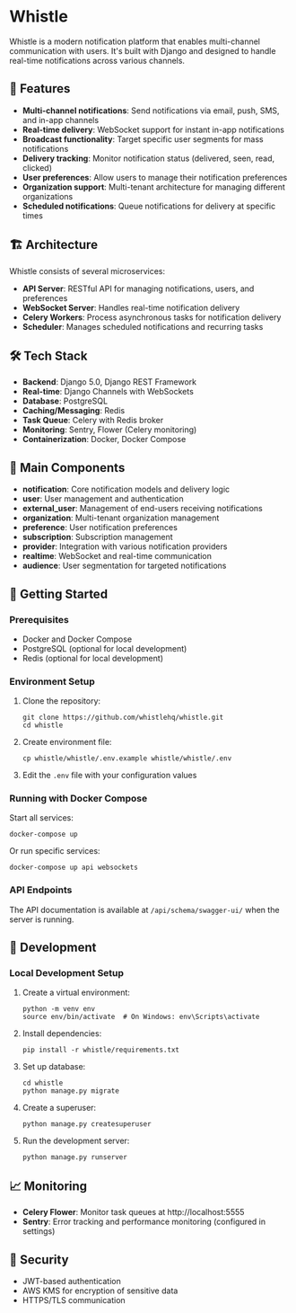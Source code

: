 # Whistle

Whistle is a modern notification platform that enables multi-channel communication with users. It's built with Django and designed to handle real-time notifications across various channels.

## 🚀 Features

- **Multi-channel notifications**: Send notifications via email, push, SMS, and in-app channels
- **Real-time delivery**: WebSocket support for instant in-app notifications
- **Broadcast functionality**: Target specific user segments for mass notifications
- **Delivery tracking**: Monitor notification status (delivered, seen, read, clicked)
- **User preferences**: Allow users to manage their notification preferences
- **Organization support**: Multi-tenant architecture for managing different organizations
- **Scheduled notifications**: Queue notifications for delivery at specific times

## 🏗️ Architecture

Whistle consists of several microservices:

- **API Server**: RESTful API for managing notifications, users, and preferences
- **WebSocket Server**: Handles real-time notification delivery
- **Celery Workers**: Process asynchronous tasks for notification delivery
- **Scheduler**: Manages scheduled notifications and recurring tasks

## 🛠️ Tech Stack

- **Backend**: Django 5.0, Django REST Framework
- **Real-time**: Django Channels with WebSockets
- **Database**: PostgreSQL
- **Caching/Messaging**: Redis
- **Task Queue**: Celery with Redis broker
- **Monitoring**: Sentry, Flower (Celery monitoring)
- **Containerization**: Docker, Docker Compose

## 🔧 Main Components

- **notification**: Core notification models and delivery logic
- **user**: User management and authentication
- **external_user**: Management of end-users receiving notifications
- **organization**: Multi-tenant organization management
- **preference**: User notification preferences
- **subscription**: Subscription management
- **provider**: Integration with various notification providers
- **realtime**: WebSocket and real-time communication
- **audience**: User segmentation for targeted notifications

## 🚦 Getting Started

### Prerequisites

- Docker and Docker Compose
- PostgreSQL (optional for local development)
- Redis (optional for local development)

### Environment Setup

1. Clone the repository:
   ```
   git clone https://github.com/whistlehq/whistle.git
   cd whistle
   ```

2. Create environment file:
   ```
   cp whistle/whistle/.env.example whistle/whistle/.env
   ```

3. Edit the `.env` file with your configuration values

### Running with Docker Compose

Start all services:
```
docker-compose up
```

Or run specific services:
```
docker-compose up api websockets
```

### API Endpoints

The API documentation is available at `/api/schema/swagger-ui/` when the server is running.

## 🧪 Development

### Local Development Setup

1. Create a virtual environment:
   ```
   python -m venv env
   source env/bin/activate  # On Windows: env\Scripts\activate
   ```

2. Install dependencies:
   ```
   pip install -r whistle/requirements.txt
   ```

3. Set up database:
   ```
   cd whistle
   python manage.py migrate
   ```

4. Create a superuser:
   ```
   python manage.py createsuperuser
   ```

5. Run the development server:
   ```
   python manage.py runserver
   ```

## 📈 Monitoring

- **Celery Flower**: Monitor task queues at http://localhost:5555
- **Sentry**: Error tracking and performance monitoring (configured in settings)

## 🔐 Security

- JWT-based authentication
- AWS KMS for encryption of sensitive data
- HTTPS/TLS communication
